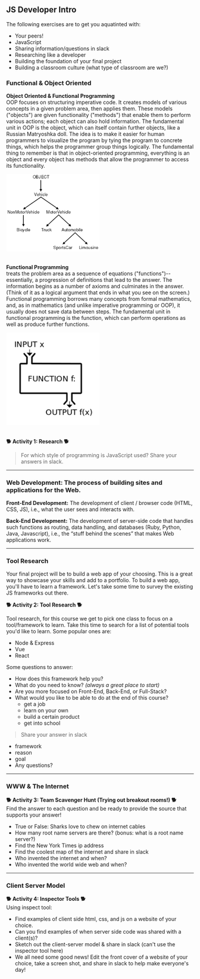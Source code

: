 ## JS Developer Intro

The following exercises are to get you aquatinted with:
- Your peers!
- JavaScript
- Sharing information/questions in slack
- Researching like a developer
- Building the foundation of your final project
- Building a classroom culture (what type of classroom are we?)

### Functional & Object Oriented

**Object Oriented & Functional Programming**<br>
OOP focuses on structuring imperative code. It creates models of various concepts in a given problem area, then applies them. These models ("objects") are given functionality ("methods") that enable them to perform various actions; each object can also hold information. The fundamental unit in OOP is the object, which can itself contain further objects, like a Russian Matryoshka doll. The idea is to make it easier for human programmers to visualize the program by tying the program to concrete things, which helps the programmer group things logically. The fundamental thing to remember is that in object-oriented programming, everything is an object and every object has methods that allow the programmer to access its functionality.

<img src='../assets/object.gif' width=250><br><br>

**Functional Programming**<br>
treats the problem area as a sequence of equations ("functions")--essentially, a progression of definitions that lead to the answer. The information begins as a number of axioms and culminates in the answer. (Think of it as a logical argument that ends in what you see on the screen.) Functional programming borrows many concepts from formal mathematics, and, as in mathematics (and unlike imperative programming or OOP), it usually does not save data between steps. The fundamental unit in functional programming is the function, which can perform operations as well as produce further functions.

<img src='../assets/function.png' width=250><br><br>

**🐕 Activity 1: Research 🐕**

> For which style of programming is JavaScript used? Share your answers in slack.

---

### Web Development: The process of building sites and applications for the Web.

**Front-End Development:** The development of client / browser code (HTML, CSS, JS), i.e., what the user sees and interacts with.

**Back-End Development:** The development of server-side code that handles such functions as routing, data handling, and databases (Ruby, Python, Java, Javascript), i.e., the “stuff behind the scenes” that makes Web applications work.

---
### Tool Research
Your final project will be to build a web app of your choosing. This is a great way to showcase your skills and add to a portfolio. To build a web app, you'll have to learn a framework. Let's take some time to survey the existing JS frameworks out there.

**🐕 Activity 2: Tool Research 🐕**<br>

Tool research, for this course we get to pick one class to focus on a tool/framework to learn. Take this time to search for a list of potential tools you'd like to learn. Some popular ones are:

- Node & Express
- Vue
- React

Some questions to answer:

- How does this framework help you?
- What do you need to know? *(always a great place to start)*
- Are you more focused on Front-End, Back-End, or Full-Stack?
- What would you like to be able to do at the end of this course?
  - get a job
  - learn on your own
  - build a certain product
  - get into school

> Share your answer in slack
  - framework
  - reason
  - goal
  - Any questions?

---

### WWW & The Internet

**🐕 Activity 3: Team Scavenger Hunt (Trying out breakout rooms!) 🐕**<br>
Find the answer to each question and be ready to provide the source that supports your answer!

- True or False: Sharks love to chew on internet cables
- How many root name servers are there? (bonus: what is a root name server?)
- Find the New York Times ip address
- Find the coolest map of the internet and share in slack
- Who invented the internet and when?
- Who invented the world wide web and when?

---
### Client Server Model

**🐕 Activity 4: Inspector Tools 🐕**<br>
Using inspect tool:
- Find examples of client side html, css, and js on a website of your choice.
- Can you find examples of when server side code was shared with a client(s)?
- Sketch out the client-server model & share in slack (can't use the inspector tool here)
- We all need some good news! Edit the front cover of a website of your choice, take a screen shot, and share in slack to help make everyone's day!
